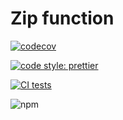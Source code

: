 # Zip function

[![codecov](https://codecov.io/gh/js-fn/zip/branch/master/graph/badge.svg?refresh)](https://codecov.io/js-fn/zip)

[![code style: prettier](https://img.shields.io/badge/code_style-prettier-ff69b4.svg?style=flat-square)](https://github.com/prettier/prettier)

[![CI tests](https://github.com/js-fn/zip/workflows/CI/badge.svg?refresh)](https://github.com/js-fn/zip/actions?query=workflow%3ACI)

![npm](https://img.shields.io/npm/v/js-fn/zip?refresh)
